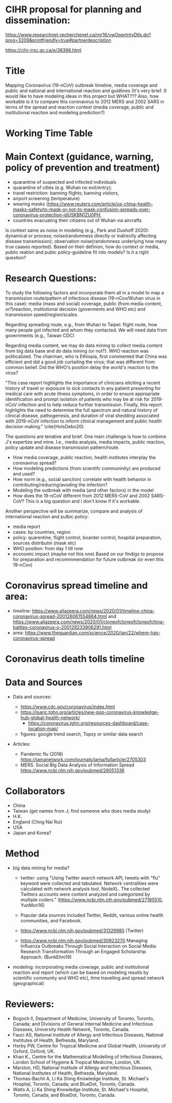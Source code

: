 # CIHR proposal for planning and dissemination:

https://www.researchnet-recherchenet.ca/rnr16/vwOpprtntyDtls.do?prog=3209&printfriendly=true#partnerdescription

https://cihr-irsc.gc.ca/e/36396.html

# Title
Mapping Coronavirus (19-nCoV) outbreak timeline, media coverage and public and national and international reaction and guidlines
(It's very brief.  (I would like to have modeling ideas in this project but WHAT???  Also, how workable is it to compare this coronavirus to 2012 MERS and 2002 SARS in terms of the spread and reaction context (media coverage, public and institutional reaction and modeling prediction?)

# Working Time Table


# Main Context (guidance, warning, policy of prevention and treatment)
- quarantine of suspected and infected individuals
- quarantine of cities (e.g. Wuhan no exit/entry); 
- travel restriction:  banning flights; banning visitors, 
- airport screening (temperature)
- wearing masks (https://www.reuters.com/article/us-china-health-masks-safety/to-mask-or-not-to-mask-confusion-spreads-over-coronavirus-protection-idUSKBN1ZU0PH, 
- countries evacuating their citizens out of Wuhan via aircrafts

Is context same as noise in modeling (e.g., Park and Dushoff 2020):  dynamical or process; noise(randomness directly or indirectly affecting disease transmission); observation noise(randomness underlying how many true caases reported).  Based on their definion, how do context or media, public reation and pubic policy-guideline fit into models?  Is it a right question?


# Research Questions:

To study the following factors and incorporate them all in a model to map a transmission route/pattern of infectious disease (19-nCov/Wuhan virus in this case): media (mass and social) coverage, public (from media content, or?)reaction, institutional decision (goverments and WHO etc) and transmission speed/region/scales.   

Regarding spreading route, e.g., from Wuhan to Taipei:  flight route, how many people got infected and whom they contacted.  We will need data from governments (e.g., Taiwan CDC)

Regarding media content, we may do data mining to collect media content from big data base and do data mining (or not?).
WHO reaction was politicalized.  The chairman, who is Ethiopia, first commented that China was efficient and did a good job curtailing the virus; that was different from common belief.  Did the WHO's position delay the world's reaction to the virus?

"This case report highlights the importance of clinicians eliciting a recent history of travel or exposure to sick contacts in any patient presenting for medical care with acute illness symptoms, in order to ensure appropriate identification and prompt isolation of patients who may be at risk for 2019-nCoV infection and to help reduce further transmission. Finally, this report highlights the need to determine the full spectrum and natural history of clinical disease, pathogenesis, and duration of viral shedding associated with 2019-nCoV infection to inform clinical management and public health decision making." \cite{HolsDebo20}

The questions are tenative and brief.  One main challenge is how to conbime J's expertize and mine.  I.e., media analyais, media impacts, public reaction, policy update and disease transmission pattern/route.  

- How media coverage, public reaction, health institutes interplay the coronavirus spread?
- How modeling predictions (from scientifc communinity) are produced and used?
- How norm (e.g., social sanction) correlate with health behavior in contributing/reducing/avoding the infection?
- Modeling the outbreak with media (and other factors) in the model
- How does the 19-nCoV different from 2012 MERS-CoV and 2002 SARS-CoV?  This is a big question and I don't know if it's workable.

Another perspective will be summarize, compare and analysis of international reaction and pulbic policy:

- media report
- cases:  by countries, region
- policy:  quarentine, flight control, boarder control, hospital preparation, sources distributin (mask etc)
- WHO position:  from day 1 till now
- economic impact (maybe not this one)
Based on our findigs to propose for preparation and recommmendation for future outbreak (or even this 19-nCov)

# Coronavirus spread timeline and area:

  - timeline: https://www.aljazeera.com/news/2020/01/timeline-china-coronavirus-spread-200126061554884.html and https://www.aljazeera.com/news/2020/01/cloneofcloneofcloneofchina-battles-coronavirus-o-200129233906291.html
  - area: https://www.theguardian.com/science/2020/jan/22/where-has-coronavirus-spread

# Coronavirus death tolls timeline

# Data and Sources
* Data and sources:
  - https://www.cdc.gov/coronavirus/index.html
  - https://isaric.tghn.org/articles/new-pop-coronavirus-knowledge-hub-global-health-network/
    - https://coronavirus.tghn.org/resources-dashboard/case-location-map/
  - figures:  google trend search, Topsy or similar data search

* Articles:

  - Pandemic flu (2018) https://jamanetwork.com/journals/jama/fullarticle/2705303
  - MERS.  Social Big Data Analysis of Information Spread https://www.ncbi.nlm.nih.gov/pubmed/28051336

# Collaborators
- China
- Taiwan (get names from J; find someone who does media study)
- H.K.
- England (Chng Nai Rui)
- USA
- Japan and Korea?

# Method
* big data mining for media?
  - twitter:  using "Using Twitter search network API, tweets with "flu" keyword were collected and tabulated. Network centralities were calculated with network analysis tool, NodeXL. The collected Twitters accounts were content analyzed and categorized by multiple coders." (https://www.ncbi.nlm.nih.gov/pubmed/27185510, YunMori16)
  
  - Popular data sources included Twitter, Reddit, various online health communities, and Facebook.
  
  - https://www.ncbi.nlm.nih.gov/pubmed/31329985 (Twitter)
  
  - https://www.ncbi.nlm.nih.gov/pubmed/30923270 Managing Influenza Outbreaks Through Social Interaction on Social Media: Research Transformation Through an Engaged Scholarship Approach. (BunkEhni19)

* modeling:  incorporating media coverage, public and institutional reaction and report (which can be based on modeling resutls by scientific community and WHO etc), time travelling and spread network (geographical)
  
# Reviewers:
- Bogoch Il, Department of Medicine, University of Toronto, Toronto, Canada; and Divisions of General Internal Medicine and Infectious Diseases, University Health Network, Toronto, Canada.
- Fauci AS, National Institute of Allergy and Infectious Diseases, National Institutes of Health, Bethesda, Maryland.
- Horby PW, Centre for Tropical Medicine and Global Health, University of Oxford, Oxford, UK.
- Khan K., Centre for the Mathematical Modelling of Infectious Diseases, London School of Hygiene & Tropical Medicine, London, UK.
- Marston, HD, National Institute of Allergy and Infectious Diseases, National Institutes of Health, Bethesda, Maryland.
- Thomas-Bachli A, Li Ka Shing Knowledge Institute, St. Michael's Hospital, Toronto, Canada; and BlueDot, Toronto, Canada.
- Watts A, Li Ka Shing Knowledge Institute, St. Michael's Hospital, Toronto, Canada; and BlueDot, Toronto, Canada.
